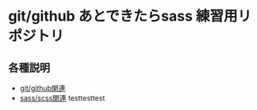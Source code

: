 # git/github あとできたらsass 練習用リポジトリ
## 各種説明
- [git/github関連](git.md)
- [sass/scss関連](sass.md)
testtesttest